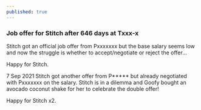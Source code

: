 ```yaml
---
published: true
---
```

### Job offer for Stitch after 646 days at Txxx-x

Stitch got an official job offer from Pxxxxxxx but the base salary seems low and now the struggle is whether to accept/negotiate or reject the offer...

Happy for Stitch.

7 Sep 2021
Stitch got another offer from P***** but already negotiated with Pxxxxxxx on the salary. Stitch is in a dilemma and Goofy bought an avocado coconut shake for her to celebrate the double offer!

Happy for Stitch x2.
